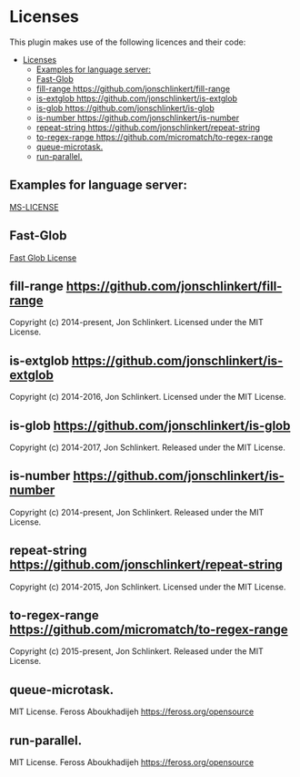 # Licenses

This plugin makes use of the following licences and their code:

- [Licenses](#licenses)
	- [Examples for language server:](#examples-for-language-server)
	- [Fast-Glob](#fast-glob)
	- [fill-range <https://github.com/jonschlinkert/fill-range>](#fill-range-httpsgithubcomjonschlinkertfill-range)
	- [is-extglob <https://github.com/jonschlinkert/is-extglob>](#is-extglob-httpsgithubcomjonschlinkertis-extglob)
	- [is-glob <https://github.com/jonschlinkert/is-glob>](#is-glob-httpsgithubcomjonschlinkertis-glob)
	- [is-number <https://github.com/jonschlinkert/is-number>](#is-number-httpsgithubcomjonschlinkertis-number)
	- [repeat-string <https://github.com/jonschlinkert/repeat-string>](#repeat-string-httpsgithubcomjonschlinkertrepeat-string)
	- [to-regex-range <https://github.com/micromatch/to-regex-range>](#to-regex-range-httpsgithubcommicromatchto-regex-range)
	- [queue-microtask.](#queue-microtask)
	- [run-parallel.](#run-parallel)

## Examples for language server:

[MS-LICENSE](./MC-LICENSE)

## Fast-Glob

[Fast Glob License](./fast-glob.txt)

## fill-range <https://github.com/jonschlinkert/fill-range>

Copyright (c) 2014-present, Jon Schlinkert. Licensed under the MIT License.

## is-extglob <https://github.com/jonschlinkert/is-extglob>

Copyright (c) 2014-2016, Jon Schlinkert. Licensed under the MIT License.

## is-glob <https://github.com/jonschlinkert/is-glob>

Copyright (c) 2014-2017, Jon Schlinkert. Released under the MIT License.

## is-number <https://github.com/jonschlinkert/is-number>

Copyright (c) 2014-present, Jon Schlinkert. Released under the MIT License.

## repeat-string <https://github.com/jonschlinkert/repeat-string>

Copyright (c) 2014-2015, Jon Schlinkert. Licensed under the MIT License.

## to-regex-range <https://github.com/micromatch/to-regex-range>

Copyright (c) 2015-present, Jon Schlinkert. Released under the MIT License.

## queue-microtask.

MIT License. Feross Aboukhadijeh <https://feross.org/opensource>

## run-parallel.

MIT License. Feross Aboukhadijeh <https://feross.org/opensource>
